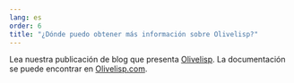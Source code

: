 ```yaml
---
lang: es
order: 6
title: "¿Dónde puedo obtener más información sobre Olivelisp?"
---
```


Lea nuestra publicación de blog que presenta [Olivelisp](https://www.Olive.net/2019/11/27/Olivelisp.en.html). La documentación se puede encontrar en [Olivelisp.com](https://Olivelisp.com).
